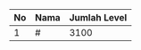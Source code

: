 | No | Nama            | Jumlah Level |
|----|-----------------|--------------|
| 1  | #    |    3100        |
